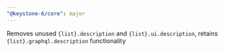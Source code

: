 ```yaml
---
"@keystone-6/core": major
---
```


Removes unused `{list}.description` and `{list}.ui.description`, retains `{list}.graphql.description` functionality
